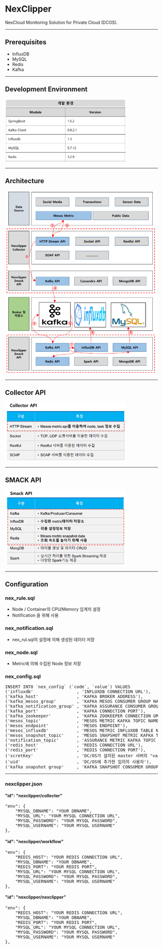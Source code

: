 # NexClipper

NexCloud Monitoring Solution for Private Cloud (DCOS).

--------

## Prerequisites
* InfluxDB
* MySQL
* Redis
* Kafka
<hr>

## Development Environment
<img src="/img/dev_env.png" width="400"></img>
<br/>
<hr>

## Architecture
<img src="/img/Architecture.png" width="500"></img>
<br/>
<hr>

## Collector API
<img src="/img/Collecter_API.png" width="400"></img>
<br/>
<hr>

## SMACK API
<img src="/img/SMACK_API.png" width="400"></img>
<br/>
<hr>

## Configuration
### nex_rule.sql
* Node / Container의 CPU/Memory 임계치 설정
* Notification 을 위해 사용

### nex_notification.sql
* nex_rul.sql의 설정에 의해 생성된 데이터 저장

### nex_node.sql
* Metric에 의해 수집된 Node 정보 저장

### nex_config.sql
<pre>
INSERT INTO `nex_config` (`code`, `value`) VALUES
('influxdb'                 , 'INFLUXDB CONNECTION URL'),
('kafka_host'               , 'KAFKA BROKER ADDRESS'),
('kafka_mesos_group'        , 'KAFKA MESOS CONSUMER GROUP NAME'),
('kafka_notification_group' , 'KAFKA ASSURANCE CONSUMER GROUP NAME'),
('kafka_port'               , 'KAFKA CONNECTION PORT'),
('kafka_zookeeper'          , 'KAFKA ZOOKEEPER CONNECTION URL'),
('mesos_topic'              , 'MESOS METRIC KAFKA TOPIC NAME'),
('mesos_endpoint'           , 'MESOS ENDPOINT'),
('mesos_influxdb'           , 'MESOS METRIC INFLUXDB TABLE NAME'),
('mesos_snapshot_topic'     , 'MESOS SNAPSHOT METRIC KAFKA TOPIC NAME'),
('notification_topic'       , 'ASSURANCE METRIC KAFKA TOPIC NAME'),
('redis_host'               , 'REDIS CONNECTION URL'),
('redis_port'               , 'REDIS CONNECTION PORT'),
('scretKey'                 , 'DC/OS가 설치된 master 서버의 "var/lib/dcos/dcos-oauth/auth-token-secret 데이터'),
('uid'                      , 'DC/OS에 추가한 임의의 사용자'),
('kafka_snapshot_group'     , 'KAFKA SNAPSHOT CONSUMER GROUP NAME');
</pre>
<hr>

### nexclipper.json
#### "id": "nexclipper/collecter" ###
<pre>
"env": {
    "MYSQL_DBNAME": "YOUR DBNAME",
    "MYSQL_URL": "YOUR MYSQL CONNECTION URL",
    "MYSQL_PASSWORD": "YOUR MYSQL PASSWORD",
    "MYSQL_USERNAME": "YOUR MYSQL USERNAME"
},
</pre>

#### "id": "nexclipper/workflow" ###
<pre>
"env": {
    "REDIS_HOST": "YOUR REDIS CONNECTION URL",
    "MYSQL_DBNAME": "YOUR DBNAME",
    "REDIS_PORT": "YOUR REDIS PORT",
    "MYSQL_URL": "YOUR MYSQL CONNECTION URL",
    "MYSQL_PASSWORD": "YOUR MYSQL PASSWORD",
    "MYSQL_USERNAME": "YOUR MYSQL USERNAME"
},
</pre>

#### "id": "nexclipper/nexclipper" ###
<pre>
"env": {
    "REDIS_HOST": "YOUR REDIS CONNECTION URL",
    "MYSQL_DBNAME": "YOUR DBNAME",
    "REDIS_PORT": "YOUR REDIS PORT",
    "MYSQL_URL": "YOUR MYSQL CONNECTION URL",
    "MYSQL_PASSWORD": "YOUR MYSQL PASSWORD",
    "MYSQL_USERNAME": "YOUR MYSQL USERNAME"
},
</pre>